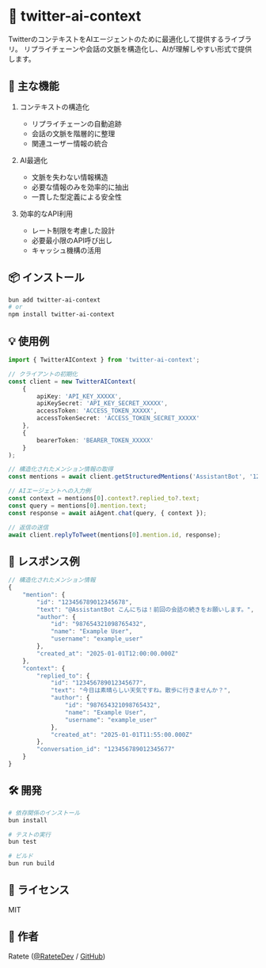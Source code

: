 # 🤖 twitter-ai-context

TwitterのコンテキストをAIエージェントのために最適化して提供するライブラリ。
リプライチェーンや会話の文脈を構造化し、AIが理解しやすい形式で提供します。

## 🎯 主な機能

1. コンテキストの構造化
   - リプライチェーンの自動追跡
   - 会話の文脈を階層的に整理
   - 関連ユーザー情報の統合

2. AI最適化
   - 文脈を失わない情報構造
   - 必要な情報のみを効率的に抽出
   - 一貫した型定義による安全性

3. 効率的なAPI利用
   - レート制限を考慮した設計
   - 必要最小限のAPI呼び出し
   - キャッシュ機構の活用

## 📦 インストール

```bash
bun add twitter-ai-context
# or
npm install twitter-ai-context
```

## 💡 使用例

```typescript
import { TwitterAIContext } from 'twitter-ai-context';

// クライアントの初期化
const client = new TwitterAIContext(
    {
        apiKey: 'API_KEY_XXXXX',
        apiKeySecret: 'API_KEY_SECRET_XXXXX',
        accessToken: 'ACCESS_TOKEN_XXXXX',
        accessTokenSecret: 'ACCESS_TOKEN_SECRET_XXXXX'
    },
    {
        bearerToken: 'BEARER_TOKEN_XXXXX'
    }
);

// 構造化されたメンション情報の取得
const mentions = await client.getStructuredMentions('AssistantBot', '123456789');

// AIエージェントへの入力例
const context = mentions[0].context?.replied_to?.text;
const query = mentions[0].mention.text;
const response = await aiAgent.chat(query, { context });

// 返信の送信
await client.replyToTweet(mentions[0].mention.id, response);
```

## 📝 レスポンス例

```typescript
// 構造化されたメンション情報
{
    "mention": {
        "id": "123456789012345678",
        "text": "@AssistantBot こんにちは！前回の会話の続きをお願いします。",
        "author": {
            "id": "987654321098765432",
            "name": "Example User",
            "username": "example_user"
        },
        "created_at": "2025-01-01T12:00:00.000Z"
    },
    "context": {
        "replied_to": {
            "id": "123456789012345677",
            "text": "今日は素晴らしい天気ですね。散歩に行きませんか？",
            "author": {
                "id": "987654321098765432",
                "name": "Example User",
                "username": "example_user"
            },
            "created_at": "2025-01-01T11:55:00.000Z"
        },
        "conversation_id": "123456789012345677"
    }
}
```

## 🛠️ 開発

```bash
# 依存関係のインストール
bun install

# テストの実行
bun test

# ビルド
bun run build
```

## 📄 ライセンス

MIT

## 👤 作者

Ratete ([@RateteDev](https://twitter.com/RateteDev) / [GitHub](https://github.com/RateteDev))

